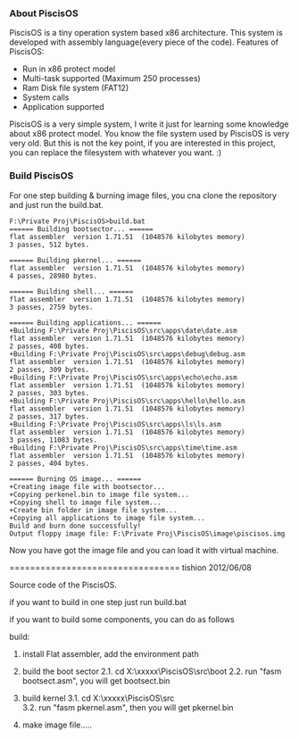 ### About PiscisOS
PiscisOS is a tiny operation system based x86 architecture. This system is developed with assembly language(every piece of the code). 
Features of PiscisOS:
* Run in x86 protect model
* Multi-task supported (Maximum 250 processes)
* Ram Disk file system (FAT12)
* System calls
* Application supported

PiscisOS is a very simple system, I write it just for learning some knowledge about x86 protect model. You know the file system used by PiscisOS is very very old. But this is not the key point, if you are interested in this project, you can replace the filesystem with whatever you want. :)

### Build PiscisOS
For one step building & burning image files, you cna clone the repository and just run the build.bat.
```
F:\Private Proj\PiscisOS>build.bat
====== Building bootsector... ======
flat assembler  version 1.71.51  (1048576 kilobytes memory)
3 passes, 512 bytes.

====== Building pkernel... ======
flat assembler  version 1.71.51  (1048576 kilobytes memory)
4 passes, 28980 bytes.

====== Building shell... ======
flat assembler  version 1.71.51  (1048576 kilobytes memory)
3 passes, 2759 bytes.

====== Building applications... ======
+Building F:\Private Proj\PiscisOS\src\apps\date\date.asm
flat assembler  version 1.71.51  (1048576 kilobytes memory)
2 passes, 408 bytes.
+Building F:\Private Proj\PiscisOS\src\apps\debug\debug.asm
flat assembler  version 1.71.51  (1048576 kilobytes memory)
2 passes, 309 bytes.
+Building F:\Private Proj\PiscisOS\src\apps\echo\echo.asm
flat assembler  version 1.71.51  (1048576 kilobytes memory)
2 passes, 303 bytes.
+Building F:\Private Proj\PiscisOS\src\apps\hello\hello.asm
flat assembler  version 1.71.51  (1048576 kilobytes memory)
2 passes, 317 bytes.
+Building F:\Private Proj\PiscisOS\src\apps\ls\ls.asm
flat assembler  version 1.71.51  (1048576 kilobytes memory)
3 passes, 11083 bytes.
+Building F:\Private Proj\PiscisOS\src\apps\time\time.asm
flat assembler  version 1.71.51  (1048576 kilobytes memory)
2 passes, 404 bytes.

====== Burning OS image... ======
+Creating image file with bootsector...
+Copying perkenel.bin to image file system...
+Copying shell to image file system...
+Create bin folder in image file system...
+Copying all applications to image file system...
Build and burn done successfully!
Output floppy image file: F:\Private Proj\PiscisOS\image\piscisos.img
```
Now you have got the image file and you can load it with virtual machine.


=================================
tishion 2012/06/08

Source code of the PiscisOS.

if you want to build in one step
just run build.bat


if you want to build some components, you can do as follows

build:

1. install Flat assembler, add the environment path

2. build the boot sector
  2.1. cd  X:\xxxxx\PiscisOS\src\boot
  2.2. run "fasm bootsect.asm", you will get bootsect.bin

3. build kernel
  3.1. cd  X:\xxxxx\PiscisOS\src\
  3.2. run "fasm pkernel.asm", then you will get pkernel.bin

4. make image file.....
